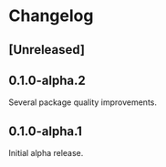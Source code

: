 # Changelog

## [Unreleased]

## 0.1.0-alpha.2

Several package quality improvements.

## 0.1.0-alpha.1

Initial alpha release.
